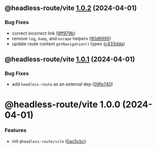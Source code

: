 ## @headless-route/vite [1.0.2](https://github.com/bent10/headless-route/compare/@headless-route/vite@1.0.1...@headless-route/vite@1.0.2) (2024-04-01)


### Bug Fixes

* correct incorrect link ([9ff979b](https://github.com/bent10/headless-route/commit/9ff979bd754271889fa3410e6be5e2604f2d5714))
* remove `log`, `dump`, and `escape` helpers ([90d6995](https://github.com/bent10/headless-route/commit/90d69959f65e40164773e2d05e26095ae7d71121))
* update route context `getNavigation()` types ([c433dda](https://github.com/bent10/headless-route/commit/c433ddac31d668b89412cc4e2f6510e428f57a8e))

## @headless-route/vite [1.0.1](https://github.com/bent10/headless-route/compare/@headless-route/vite@1.0.0...@headless-route/vite@1.0.1) (2024-04-01)


### Bug Fixes

* add `headless-route` as an external dep ([09fe740](https://github.com/bent10/headless-route/commit/09fe7400dc62e5d7449f257f5587625eedd9f99a))

# @headless-route/vite 1.0.0 (2024-04-01)


### Features

* init `@headless-route/vite` ([0ac5cbc](https://github.com/bent10/headless-route/commit/0ac5cbccc05aa33bfd6e8d323314bea65a33c9df))
